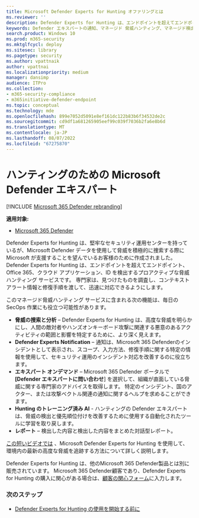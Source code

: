 ```yaml
---
title: Microsoft Defender Experts for Hunting オファリングとは
ms.reviewer: ''
description: Defender Experts for Hunting は、エンドポイントを超えてエンドポイント間を探索するプロアクティブな脅威ハンティング サービスです。
keywords: Defender エキスパートの通知、マネージド 脅威ハンティング、マネージド検出と応答 (MDR) サービス、MTE、Microsoft 脅威エキスパート、MTE-TAN、ターゲット攻撃通知、標的型攻撃通知、捜索、脅威の捜索、分析のための Microsoft Defender エキスパート。
search.product: Windows 10
ms.prod: m365-security
ms.mktglfcycl: deploy
ms.sitesec: library
ms.pagetype: security
ms.author: vpattnaik
author: vpattnai
ms.localizationpriority: medium
manager: dansimp
audience: ITPro
ms.collection:
- m365-security-compliance
- m365initiative-defender-endpoint
ms.topic: conceptual
ms.technology: mde
ms.openlocfilehash: 899e7052d5091e8ef161dc122b83b6f34532de2c
ms.sourcegitcommit: cd9df1a681265905eef99c039f7036b2fa6e8b6d
ms.translationtype: MT
ms.contentlocale: ja-JP
ms.lasthandoff: 08/07/2022
ms.locfileid: "67275870"
---
```

# <a name="microsoft-defender-experts-for-hunting"></a>ハンティングのための Microsoft Defender エキスパート

[!INCLUDE [Microsoft 365 Defender rebranding](../../includes/microsoft-defender.md)]

**適用対象:**

- [Microsoft 365 Defender](https://go.microsoft.com/fwlink/?linkid=2118804)

Defender Experts for Hunting は、堅牢なセキュリティ運用センターを持っているが、Microsoft Defender データを使用して脅威を積極的に捜索する際に Microsoft が支援することを望んでいるお客様のために作成されました。 Defender Experts for Hunting は、エンドポイントを超えてエンドポイント、Office 365、クラウド アプリケーション、ID を検出するプロアクティブな脅威ハンティング サービスです。 専門家は、見つけたものを調査し、コンテキスト アラート情報と修復手順を渡して、迅速に対応できるようにします。

このマネージド脅威ハンティング サービスに含まれる次の機能は、毎日の SecOps 作業にも役立つ可能性があります。

- **脅威の捜索と分析** – Defender Experts for Hunting は、高度な脅威を明らかにし、人間の敵対者やハンズオンキーボード攻撃に関連する悪意のあるアクティビティの範囲と影響を特定するために、より深く見えます。
- **Defender Experts Notification** – 通知は、Microsoft 365 Defenderのインシデントとして表示され、スコープ、入力方法、修復手順に関する特定の情報を使用して、セキュリティ運用のインシデント対応を改善するのに役立ちます。
- **エキスパート オンデマンド** – Microsoft 365 Defender ポータルで **[Defender エキスパートに問い合わせ**] を選択して、組織が直面している脅威に関する専門家のアドバイスを取得します。 特定のインシデント、国のアクター、または攻撃ベクトル関連の通知に関するヘルプを求めることができます。
- **Hunting のトレーニング済み AI** - ハンティングの Defender エキスパートは、脅威の検出と優先順位付けを改善するために使用する自動化されたツールに学習を取り戻します。
- **レポート** – 検出した内容と検出した内容をまとめた対話型レポート。

[この短いビデオでは](https://youtu.be/4t1JgE0X0jc) 、Microsoft Defender Experts for Hunting を使用して、環境内の最新の高度な脅威を追跡する方法について詳しく説明します。

Defender Experts for Hunting は、他のMicrosoft 365 Defender製品とは別に販売されています。 Microsoft 365 Defender顧客であり、Defender Experts for Hunting の購入に関心がある場合は、[顧客の関心フォーム](https://aka.ms/DEX4HuntingCustomerInterestForm)に入力します。

### <a name="next-step"></a>次のステップ

- [Defender Experts for Hunting の使用を開始する前に](before-you-begin-defender-experts.md)
